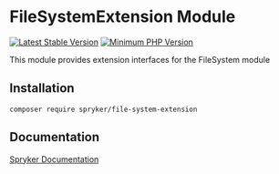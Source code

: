 # FileSystemExtension Module
[![Latest Stable Version](https://poser.pugx.org/spryker/file-system-extension/v/stable.svg)](https://packagist.org/packages/spryker/file-system-extension)
[![Minimum PHP Version](https://img.shields.io/badge/php-%3E%3D%208.2-8892BF.svg)](https://php.net/)

This module provides extension interfaces for the FileSystem module

## Installation

```
composer require spryker/file-system-extension
```

## Documentation

[Spryker Documentation](https://docs.spryker.com)
